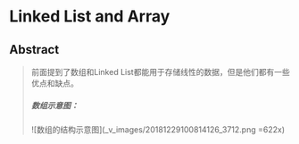 # Linked List and Array


## Abstract
> 前面提到了数组和Linked List都能用于存储线性的数据，但是他们都有一些优点和缺点。
> ##### 数组示意图：
> ![数组的结构示意图](_v_images/20181229100814126_3712.png =622x)